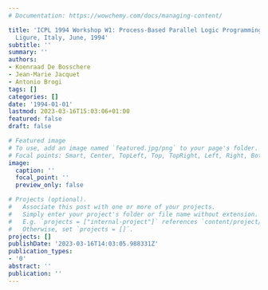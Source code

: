 ```yaml
---
# Documentation: https://wowchemy.com/docs/managing-content/

title: 'ICPL 1994 Workshop W1: Process-Based Parallel Logic Programming, Santa Margherita
  Ligure, Italy, June, 1994'
subtitle: ''
summary: ''
authors:
- Koenraad De Bosschere
- Jean-Marie Jacquet
- Antonio Brogi
tags: []
categories: []
date: '1994-01-01'
lastmod: 2023-03-16T15:03:06+01:00
featured: false
draft: false

# Featured image
# To use, add an image named `featured.jpg/png` to your page's folder.
# Focal points: Smart, Center, TopLeft, Top, TopRight, Left, Right, BottomLeft, Bottom, BottomRight.
image:
  caption: ''
  focal_point: ''
  preview_only: false

# Projects (optional).
#   Associate this post with one or more of your projects.
#   Simply enter your project's folder or file name without extension.
#   E.g. `projects = ["internal-project"]` references `content/project/deep-learning/index.md`.
#   Otherwise, set `projects = []`.
projects: []
publishDate: '2023-03-16T14:03:05.988331Z'
publication_types:
- '0'
abstract: ''
publication: ''
---
```

